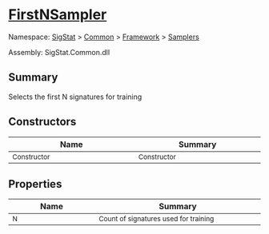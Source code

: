 # [FirstNSampler](./FirstNSampler.md)

Namespace: [SigStat]() > [Common](./../../README.md) > [Framework]() > [Samplers](./README.md)

Assembly: SigStat.Common.dll

## Summary
Selects the first N signatures for training

## Constructors

| Name | Summary | 
| --- | --- | 
| <sub>Constructor</sub><img width=200/>  | <sub>Constructor</sub><img width=200/>  | <br>


## Properties

| Name | Summary | 
| --- | --- | 
| <sub>N</sub><img width=200/>  | <sub>Count of signatures used for training</sub><img width=200/>  | <br>


